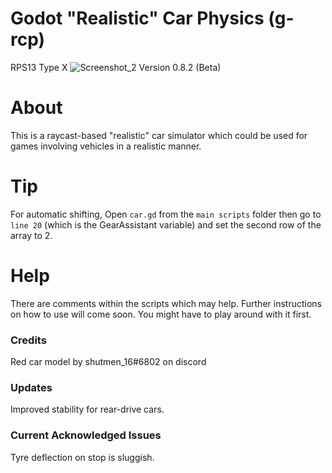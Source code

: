 # Godot "Realistic" Car Physics (g-rcp)
RPS13 Type X
![Screenshot_2](https://user-images.githubusercontent.com/88580430/129445630-997a694e-ca3c-4e36-ad40-05776b02b415.png) Version 0.8.2 (Beta)
# About
This is a raycast-based "realistic" car simulator which could be used for games involving vehicles in a realistic manner.

# Tip
For automatic shifting, Open ```car.gd``` from the ```main scripts``` folder then go to ```line 20``` (which is the GearAssistant variable) and set the second row of the array to 2.

# Help
There are comments within the scripts which may help. Further instructions on how to use will come soon. You might have to play around with it first.

### Credits
Red car model by shutmen_16#6802 on discord

### Updates
Improved stability for rear-drive cars.

### Current Acknowledged Issues
Tyre deflection on stop is sluggish.
